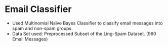 # Email Classifier
<ul>
  <li>
    Used Multinomial Naïve Bayes Classifier to classify email messages into spam and non-spam groups.


  </li>
  <li>
  Data Set used: Preprocessed Subset of the Ling-Spam Dataset. (960 Email Messages)
  </li>
  </ul>
